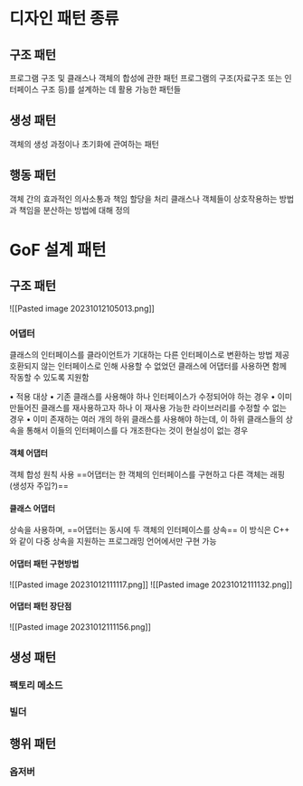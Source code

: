 # 디자인 패턴 종류
## 구조 패턴
프로그램 구조 및 클래스나 객체의 합성에 관한 패턴
프로그램의 구조(자료구조 또는 인터페이스 구조 등)를 설계하는 데 활용 가능한 패턴들
## 생성 패턴
객체의 생성 과정이나 초기화에 관여하는 패턴
## 행동 패턴
객체 간의 효과적인 의사소통과 책임 할당을 처리
클래스나 객체들이 상호작용하는 방법과 책임을 분산하는 방법에 대해 정의

# GoF 설계 패턴

## 구조 패턴
![[Pasted image 20231012105013.png]]
### 어댑터
클래스의 인터페이스를 클라이언트가 기대하는 다른 인터페이스로 변환하는 방법 제공
호환되지 않는 인터페이스로 인해 사용할 수 없었던 클래스에 어댑터를 사용하면 함께 작동할 수 있도록 지원함

• 적용 대상 
	• 기존 클래스를 사용해야 하나 인터페이스가 수정되어야 하는 경우 
	• 이미 만들어진 클래스를 재사용하고자 하나 이 재사용 가능한 라이브러리를 수정할 수 없는 경우 
	• 이미 존재하는 여러 개의 하위 클래스를 사용해야 하는데, 이 하위 클래스들의 상속을 통해서 이들의 인터페이스를 다 개조한다는 것이 현실성이 없는 경우
#### 객체 어댑터
객체 합성 원칙 사용
==어댑터는 한 객체의 인터페이스를 구현하고 다른 객체는 래핑(생성자 주입?)==
#### 클래스 어댑터
상속을 사용하며, ==어댑터는 동시에 두 객체의 인터페이스를 상속==
이 방식은 C++ 와 같이 다중 상속을 지원하는 프로그래밍 언어에서만 구현 가능

#### 어댑터 패턴 구현방법
![[Pasted image 20231012111117.png]]
![[Pasted image 20231012111132.png]]

#### 어댑터 패턴 장단점
![[Pasted image 20231012111156.png]]
## 생성 패턴
### 팩토리 메소드
### 빌더
## 행위 패턴
### 옵저버
